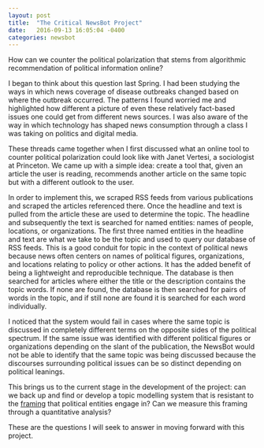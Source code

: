 ```yaml
---
layout: post
title:  "The Critical NewsBot Project"
date:   2016-09-13 16:05:04 -0400
categories: newsbot
---
```

How can we counter the political polarization that stems from algorithmic recommendation of political information online?

I began to think about this question last Spring. I had been studying the ways in which news coverage of disease outbreaks changed based on where the outbreak occurred. The patterns I found worried me and highlighted how different a picture of even these relatively fact-based issues one could get from different news sources. I was also aware of the way in which technology has shaped news consumption through a class I was taking on politics and digital media. 

These threads came together when I first discussed what an online tool to counter political polarization could look like with Janet Vertesi, a sociologist at Princeton. We came up with a simple idea: create a tool that, given an article the user is reading, recommends another article on the same topic but with a different outlook to the user.

In order to implement this, we scraped RSS feeds from various publications and scraped the articles referenced there. Once the headline and text is pulled from the article these are used to determine the topic. The headline and subsequently the text is searched for named entities: names of people, locations, or organizations. The first three named entities in the headline and text are what we take to be the topic and used to query our database of RSS feeds. This is a good conduit for topic in the context of political news because news often centers on names of political figures, organizations, and locations relating to policy or other actions. It has the added benefit of being a lightweight and reproducible technique. The database is then searched for articles where either the title or the description contains the topic words. If none are found, the database is then searched for pairs of words in the topic, and if still none are found it is searched for each word individually.

I noticed that the system would fail in cases where the same topic is discussed in completely different terms on the opposite sides of the political spectrum. If the same issue was identified with different political figures or organizations depending on the slant of the publication, the NewsBot would not be able to identify that the same topic was being discussed because the discourses surrounding political issues can be so distinct depending on political leanings.  

This brings us to the current stage in the development of the project: can we back up and find or develop a topic modelling system that is resistant to the [framing][framing] that political entities engage in? Can we measure this framing through a quantitative analysis?

These are the questions I will seek to answer in moving forward with this project. 

[framing]: http://www.cognitivepolicyworks.com/resource-center/frame-analysis-framing-tutorials/simple-framing/
